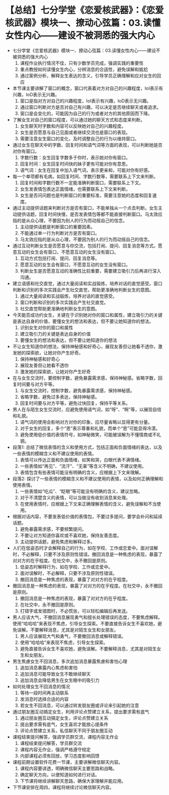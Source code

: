 # 【总结】七分学堂《恋爱核武器》：《恋爱核武器》模块一、撩动心弦篇：03.读懂女性内心——建设不被洞悉的强大内心

-   七分学堂《恋爱核武器》模块一、撩动心弦篇：03.读懂女性内心——建设不被洞悉的强大内心
    1.  课程作业执行情况不佳，只有少数学员完成，强调实践的重要性
    2.  重点教授如何读懂女生内心，分辨消息的合适性，避免误解和尴尬
    3.  通过案例分析，解释女生表达的含义，引导学员正确理解和应对女生的回应
-   本节课主要讲解了窗口的概念，窗口代表着对方对自己的兴趣程度，IoI表示有兴趣，IoD表示无兴趣。
    1.  窗口是指对方对自己的兴趣程度，IoI表示有兴趣，IoD表示无兴趣。
    2.  通过窗口判断对方是否对自己有兴趣，可以决定是否继续聊天或者追求。
    3.  窗口是会变化的，可能因为自己的行为或者对方的其他原因而下降。
-   了解女生对自己的窗口程度，可以通过她的聊天方式和态度来判断。
    1.  女生聊天时字数和内容可以反映她对自己的兴趣程度。
    2.  女生是否愿意与自己见面或者继续交流也是窗口的表现。
    3.  需要注意女生窗口的变化，及时调整自己的行为以维持窗口。
-   通过女生在聊天中的字数、回复时间和语气词等方面的表现，可以判断她是否对你有窗口。
    1.  字数行数：女生回复字数多于你时，表示她对你有窗口。
    2.  回复时间：女生回复时间快的妹子更有可能对你有意思。
    3.  语气词：女生在回复中加入语气词，表示更亲和，可能对你有好感。
-   每一个单项都有毛病，如回复时间、字数行数等，需要联系上下文来判断。
    1.  回复时间和字数行数不一定能准确判断窗口，需要联系上下文。
    2.  女生发表情包表达正面情绪，也需要联系上下文来判断。
    3.  女生是否问问题也是判断窗口的重要标准，需要注意她的态度和回复速度。
-   通过主动提供话题来判断对方是否有窗口，不能单独从一个点去判断。女生主动提供话题，回复时间快慢，是否发表情包等都不能直接判断窗口。马太效应指的是从众心理，不要因为别人的行为而动摇自己的信念。
    1.  主动提供话题是判断窗口的重要因素。
    2.  不能通过单一行为判断对方是否有窗口。
    3.  马太效应指的是从众心理，不要因为别人的行为而动摇自己的信念。
-   通过互动判断女生是否愿意与你交流，包括打闹、提问、回复消息等方式。愿意互动的女生会有窗口，不愿意互动的女生没有窗口。
    1.  互动方式包括打闹、提问、回复消息等。
    2.  愿意互动的女生会有窗口，不愿意互动的女生没有窗口。
    3.  判断女生是否愿意互动的准确性比较重要，需要建立吸引力后再进行深入沟通。
-   建立语感和社交直觉，通过大量阅读和实战锻炼，培养对话的直觉感受。窗口判断和识别的多次实践会产生社交直觉，帮助更准确地判断女生的意图。
    1.  通过大量阅读和实战锻炼，培养对话的直觉感受。
    2.  窗口判断和识别的多次实践会产生社交直觉。
    3.  社交直觉帮助更准确地判断女生的意图。
-   今天能否成功约女生，关键在于识别她对你的窗口和属性，建立吸引力的关键是表达自身的价值，要懂女生的想法和表达，但不要让她知道你的想法。
    1.  识别女生对你的窗口和属性
    2.  建立吸引力的关键是表达自身的价值
    3.  要懂女生的想法和表达，但不要让她知道你的想法
-   不让女生知道你的想法，保持神秘感和好奇心，展现友善但让她看不透你，激发她的探索欲，让她对你产生好奇。
    1.  保持神秘感和好奇心
    2.  展现友善但让她看不透你
    3.  激发她的探索欲，让她对你产生好奇
-   在与女生交流时，要控制字数，避免暴露需求感，保持神秘感。省略字数，回复时间要与对方平等。
    1.  与女生交流时，控制字数，避免暴露需求感，保持神秘感。
    2.  省略字数，避免过多表达，保持神秘感。
    3.  回复时间要与对方平等，避免过快回复，保持平等关系。
-   男人在与陌生女生交流时，应避免使用语气词，如“呀”、“啊”等，以展现自信和礼貌。
    1.  语气词的使用会影响对方对你的印象，应尽量省略以显得更有分量。
    2.  对于女生的回复，多个“恩”表示尊重和礼貌，而单个“恩”可能显得冷漠。
    3.  避免使用低价值的表情符号，如神秘微笑，可能被误解为不懂情商或不礼貌。
-   段落1: 总结了微信表情的含义和使用方式，包括正面和负面情绪的表达，以及一些表情的模糊含义和不建议使用的表情。
    1.  表情可以传达正面和负面情绪，如笑和哭，白眼代表不满情绪。
    2.  一些表情如“再见”、“流汗”、“无辜”等含义不明确，不建议使用。
    3.  表情包含有些表情可能没有明确的含义，应根据上下文来理解。
-   段落2: 探讨了一些表情的模糊含义和不建议使用的表情，以及如何正确理解和使用表情。
    1.  一些表情如“吃瓜”、“眨眼”等可能没有明确的含义，建议忽略。
    2.  对于不清楚含义的表情，可以当做没有收到消息来处理。
    3.  在使用表情时，应根据上下文来正确理解表情的含义，避免误解和不当使用。
-   根据对话内容，不要发表低价值的表情包，不要过多提问，要学会补问和延续话题。
    1.  避免暴露需求感，不要频繁提问。
    2.  不要让对方知道你喜欢或不喜欢她，保持友善态度。
    3.  主动提供话题，避免焦虑和解释过多。
-   人们在低姿态时才会解释自己的行为，如在学校、工作或恋爱中。面对误解时，不必解释，只要不涉及原则性错误。撤回消息是一种焦虑的表现，暴露了对对方的在乎程度。在社交中，永不撤回是原则。
    1.  低姿态时解释行为，如在学校、工作或恋爱中。
    2.  面对误解时，不必解释，只要不涉及原则性错误。
    3.  撤回消息是一种焦虑的表现，暴露了对对方的在乎程度。
-   撤回消息是一种焦虑的表现，暴露了对对方的在乎程度。在社交中，永不撤回是原则。
    1.  撤回消息是一种焦虑的表现，暴露了对对方的在乎程度。
    2.  在社交中，永不撤回是原则。
    3.  打错字或发错图时，不必慌张，可以轻松编辑后再发送。
-   男人应该大气，不撤回消息展现勇气和擅长处理错误的态度，不要焦虑解释。使用“哈哈哈”来表现不焦虑，引导女生探索。不要直接告诉女生不喜欢她，避免误解。不要解释消息，尤其是对陌生女生和女朋友。
    1.  男人应该展现大气和勇气，不要撤回消息或解释错误。
    2.  使用“哈哈哈”来表现不焦虑，引导女生探索。
    3.  避免直接告诉女生不喜欢她，避免误解。不要解释消息，尤其是对陌生女生和女朋友。
-   男生焦慮女生不回消息，多次追加消息暴露焦慮和害怕心理
    1.  追加消息暴露内心焦虑和害怕
    2.  追加消息可能导致女生不敢继续聊天
    3.  追加消息会降低男生在女生眼中的吸引力
-   如何处理女生不回消息的情况
    1.  等待一段时间再主动联系
    2.  发消息时选择合适的内容
    3.  若女生不回消息，可以通过转发朋友圈或评论来引起她的注意
-   通过朋友圈互动搞定女生，利用评论点赞建立关系，提出要求需有底气
    1.  通过朋友圈互动搞定女生，评论点赞建立关系
    2.  提出要求需有底气，女生喜欢才能放心提条件
    3.  评论点赞建立关系，私信聊天不同于朋友圈互动
-   课程结束提问解答，强调学员群交流，课程内容无作业
    1.  课程结束提问解答，学员群交流
    2.  课程内容无作业，强调严格遵守规定
    3.  内部课程必须有回放，学习态度影响回馈
-   课程前期设置软件花费一节课，主要讲解微信聊天内容。
    1.  课程内容要讲透，明确微信聊天主要思路和战略。
    2.  确定聊天方向，以便知道如何进行对话。
    3.  下节课将继续讲解聊天思路，确保大家理解并能应用。
-   下节课安排在周四，课程将继续讨论微信聊天内容。